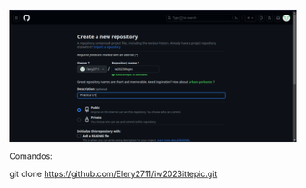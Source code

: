 ![Alt text](<Captura desde 2023-09-01 07-14-16.png>)

Comandos:

git clone https://github.com/Elery2711/iw2023ittepic.git
